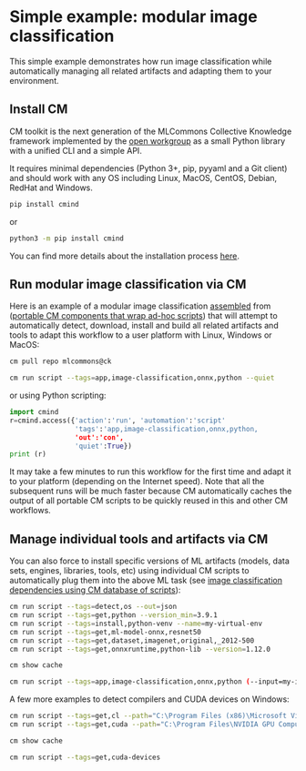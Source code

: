 # Simple example: modular image classification

This simple example demonstrates how run image classification
while automatically managing all related artifacts and adapting
them to your environment.

## Install CM

CM toolkit is the next generation of the MLCommons Collective Knowledge framework
implemented by the [open workgroup]() 
as a small Python library with a unified CLI and a simple API.

It requires minimal dependencies (Python 3+, pip, pyyaml and a Git client) 
and should work with any OS including Linux, MacOS, CentOS, Debian, RedHat and Windows.

```bash
pip install cmind
```
or 
```bash
python3 -m pip install cmind
```

You can find more details about the installation process [here](installation.md).

## Run modular image classification via CM

Here is an example of a modular image classification [assembled](https://github.com/mlcommons/ck/blob/master/cm-mlops/script/app-image-classification-onnx-py/_cm.json#L9) 
from ([portable CM components that wrap ad-hoc scripts](https://github.com/mlcommons/ck/tree/master/cm-mlops/script)) 
that will attempt to automatically detect, download, install and build all related artifacts 
and tools to adapt this workflow to a user platform with Linux, Windows or MacOS:

```bash
cm pull repo mlcommons@ck

cm run script --tags=app,image-classification,onnx,python --quiet
```

or using Python scripting:
```python
import cmind
r=cmind.access({'action':'run', 'automation':'script'
                'tags':'app,image-classification,onnx,python,
                'out':'con',
                'quiet':True})
print (r)
```

It may take a few minutes to run this workflow for the first time and adapt it to your platform (depending on the Internet speed).
Note that all the subsequent runs will be much faster because CM automatically caches the output of all portable CM scripts to be quickly reused
in this and other CM workflows.

## Manage individual tools and artifacts via CM

You can also force to install specific versions of ML artifacts 
(models, data sets, engines, libraries, tools, etc) 
using individual CM scripts to automatically plug them into the above ML task 
(see [image classification dependencies using CM database of scripts](https://github.com/mlcommons/ck/blob/master/cm-mlops/script/app-image-classification-onnx-py/_cm.json#L9)):

```bash
cm run script --tags=detect,os --out=json
cm run script --tags=get,python --version_min=3.9.1
cm run script --tags=install,python-venv --name=my-virtual-env
cm run script --tags=get,ml-model-onnx,resnet50
cm run script --tags=get,dataset,imagenet,original,_2012-500
cm run script --tags=get,onnxruntime,python-lib --version=1.12.0

cm show cache

cm run script --tags=app,image-classification,onnx,python (--input=my-image.jpg)
```

A few more examples to detect compilers and CUDA devices on Windows:
```bash
cm run script --tags=get,cl --path="C:\Program Files (x86)\Microsoft Visual Studio 14.0\VC\bin"
cm run script --tags=get,cuda --path="C:\Program Files\NVIDIA GPU Computing Toolkit\CUDA\v11.7\bin"

cm show cache

cm run script --tags=get,cuda-devices
```

